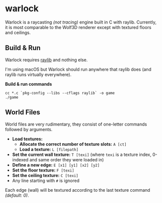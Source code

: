 # warlock

Warlock is a raycasting *(not tracing)* engine built in C with raylib. Currently, it is most comparable to the Wolf3D renderer except with textured floors and ceilings.

## Build & Run

Warlock requires [raylib](https://www.raylib.com/index.html) and nothing else.

I'm using macOS but Warlock should run anywhere that raylib does (and raylib runs virtually everywhere).

**Build & run commands**

```
cc *.c `pkg-config --libs --cflags raylib` -o game
./game
```

## World Files

World files are very rudimentary, they consist of one-letter commands 
followed by arguments.

- **Load textures:**
  - **Allocate the correct number of texture slots:** `A [ct]`
  - **Load a texture:** `L [filepath]`
- **Set the current wall texture:** `T [texi]` (where `texi` is a texture index, 0-indexed and same order they were loaded in)
- **Define a new edge:** `E [x1] [y1] [x2] [y2]`
- **Set the floor texture:** `F [texi]`
- **Set the ceiling texture:** `C [texi]`
- Any line starting with `#` is ignored

Each edge (wall) will be textured according to the last texture command *(default: 0)*.
